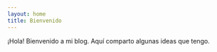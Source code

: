 ```yaml
---
layout: home
title: Bienvenido
---
```


¡Hola! Bienvenido a mi blog. Aquí comparto algunas ideas que tengo.
